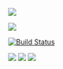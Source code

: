<a href="https://codeclimate.com/github/codeclimate/codeclimate/maintainability"><img src="https://api.codeclimate.com/v1/badges/a99a88d28ad37a79dbf6/maintainability" /></a>

<a href="https://codeclimate.com/github/codeclimate/codeclimate/test_coverage"><img src="https://api.codeclimate.com/v1/badges/a99a88d28ad37a79dbf6/test_coverage" /></a>

[![Build Status](https://travis-ci.com/travis-ci/travis-web.svg?branch=master)](https://travis-ci.com/travis-ci/travis-web)

<a brain-even>
<a href="https://asciinema.org/a/ib0sf4eo7IEVlzMldJjLeVHFB" target="_blank"><img src="https://asciinema.org/a/ib0sf4eo7IEVlzMldJjLeVHFB.svg" /></a>

<a brain-calc>
<a href="https://asciinema.org/a/utu1dQzZ5RA7Mz4tOUO6Y2tq0" target="_blank"><img src="https://asciinema.org/a/utu1dQzZ5RA7Mz4tOUO6Y2tq0.svg" /></a>

<a brain-gcd>
<a href="https://asciinema.org/a/LRAwwEsCHcN6Y7Dxkw3RGT64Z" target="_blank"><img src="https://asciinema.org/a/LRAwwEsCHcN6Y7Dxkw3RGT64Z.svg" /></a>